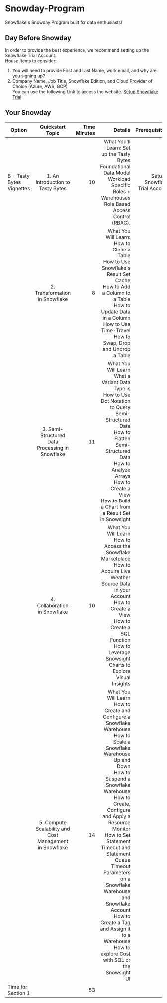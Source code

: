 # Snowday-Program
Snowflake's Snowday Program built for data enthusiasts!

## Day Before Snowday
In order to provide the best experience, we recommend setting up the Snowflake Trial Account. <br />
House Items to consider: <br />
1. You will need to provide First and Last Name, work email, and why are you signing up? <br />
2. Company Name, Job Title, Snowflake Edition, and Cloud Provider of Choice (Azure, AWS, GCP) <br />
You can use the following Link to access the website. [Setup Snowflake Trial](https://signup.snowflake.com/) <br />

## Your Snowday
| Option | Quickstart Topic | Time Minutes | Details | Prerequisities | Links to Quickstarts |
|---|:---:|---:|---:|---:|---:|
| B - Tasty Bytes Vignettes |	1. An Introduction to Tasty Bytes |	10 |	What You'll Learn: Set up the Tasty Bytes Foundational Data Model Workload Specific Roles + Warehouses Role Based Access Control (RBAC). |	Setup a Snowflake Trial Account |	[Introduction](https://quickstarts.snowflake.com/guide/tasty_bytes_introduction/index.html?index=..%2F..index#0) |
| | 2. Transformation in Snowflake | 8 |	What You Will Learn: <br /> How to Clone a Table <br /> How to Use Snowflake's Result Set Cache <br /> How to Add a Column to a Table <br /> How to Update Data in a Column <br /> How to Use Time-Travel <br /> How to Swap, Drop and Undrop a Table | | [Transformation](https://quickstarts.snowflake.com/guide/tasty_bytes_zero_to_snowflake_transformation/index.html?index=..%2F..index#0)|
| | 3. Semi-Structured Data Processing in Snowflake |	11	| What You Will Learn <br />  What a Variant Data Type is<br /> How to Use Dot Notation to Query Semi-Structured Data<br /> How to Flatten Semi-Structured Data<br /> How to Analyze Arrays<br /> How to Create a View<br /> How to Build a Chart from a Result Set in Snowsight |  | [Semi-structured data](https://quickstarts.snowflake.com/guide/tasty_bytes_zero_to_snowflake_semi_structured_data/index.html?index=..%2F..index#0)|
| | 4. Collaboration in Snowflake |	10 |	What You Will Learn <br /> How to Access the Snowflake Marketplace <br /> How to Acquire Live Weather Source Data in your Account <br /> How to Create a View <br /> How to Create a SQL Function <br /> How to Leverage Snowsight Charts to Explore Visual Insights | |	[Collaboration](https://quickstarts.snowflake.com/guide/tasty_bytes_zero_to_snowflake_collaboration/index.html?index=..%2F..index#0) |
| | 5. Compute Scalability and Cost Management in Snowflake |	14 |	What You Will Learn <br /> How to Create and Configure a Snowflake Warehouse <br /> How to Scale a Snowflake Warehouse Up and Down <br /> How to Suspend a Snowflake Warehouse <br /> How to Create, Configure and Apply a Resource Monitor <br /> How to Set Statement Timeout and Statement Queue Timeout Parameters on a Snowflake Warehouse and Snowflake Account <br /> How to Create a Tag and Assign it to a Warehouse <br /> How to explore Cost with SQL or the Snowsight UI | | [Cost Management](https://quickstarts.snowflake.com/guide/tasty_bytes_zero_to_snowflake_cost_management/index.html?index=..%2F..index#0) |
| Time for Section 1 | | 53 | | | |
